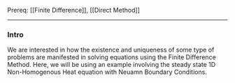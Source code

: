 Prereq: [[Finite Difference]], [[Direct Method]]


---
### **Intro**

We are interested in how the existence and uniqueness of some type of problems are manifested in solving equations using the Finite Difference Method. Here, we will be using an example involving the steady state 1D Non-Homogenous Heat equation with Neuamn Boundary Conditions. 


